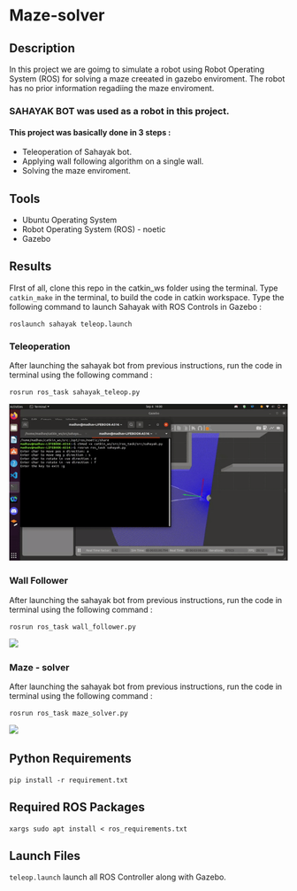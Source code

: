 # Maze-solver

## Description 
In this project we are goimg to simulate a robot using Robot Operating System (ROS) for solving a maze creeated in gazebo enviroment.
The robot has no prior information regadiing the maze enviroment.
### SAHAYAK BOT was used as a robot in this project. 
#### This project was basically done in 3 steps :
* Teleoperation of Sahayak bot.
* Applying wall following algorithm on a single wall.
* Solving the maze enviroment.

## Tools
* Ubuntu Operating System
* Robot Operating System (ROS) - noetic
* Gazebo

## Results
FIrst of all, clone this repo in the catkin_ws folder using the terminal.
Type  ```catkin_make``` in the terminal, to build the code in catkin workspace.
Type the following command to launch Sahayak with ROS Controls in Gazebo :
``` shell
roslaunch sahayak teleop.launch
```
### Teleoperation
After launching the sahayak bot from previous instructions, run the code in terminal using the following command :
``` shell
rosrun ros_task sahayak_teleop.py
```
![](https://github.com/msi-67/Maze-solver/blob/main/ezgif.com-gif-maker.gif)

### Wall Follower

After launching the sahayak bot from previous instructions, run the code in terminal using the following command :
``` shell
rosrun ros_task wall_follower.py
```
![](https://github.com/msi-67/Maze-solver/blob/main/wall_follower.gif)

### Maze - solver

After launching the sahayak bot from previous instructions, run the code in terminal using the following command :
``` shell
rosrun ros_task maze_solver.py
```
![](https://github.com/msi-67/Maze-solver/blob/main/maze-solver-1.gif)

## Python Requirements
``` shell
pip install -r requirement.txt
```
## Required ROS Packages
``` shell
xargs sudo apt install < ros_requirements.txt
```

## Launch Files
`teleop.launch` launch all ROS Controller along with Gazebo.
